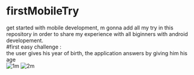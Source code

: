 # firstMobileTry
get started with mobile development, m gonna add all my try in this repository in order to share my experience with all biginners with android developement.
<br>
#first easy challenge :
<br>
the user gives his year of birth, the application answers by giving him his age 
<br>
![1m](https://user-images.githubusercontent.com/22420836/33219622-a96e1e4e-d143-11e7-800c-0441e7c0805a.png)
![2m](https://user-images.githubusercontent.com/22420836/33219624-ad40bb58-d143-11e7-81af-612ba0914144.png)
